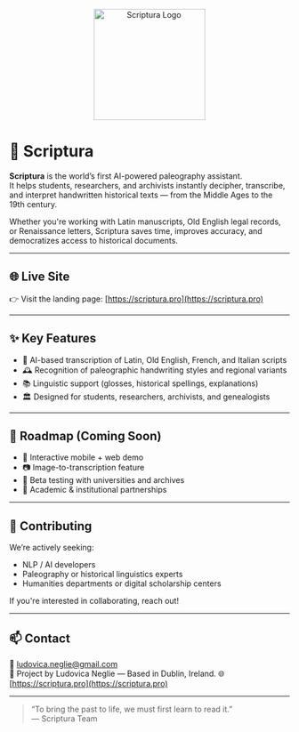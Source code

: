 <p align="center">
  <img src="https://yourdomain.com/path-to-logo.png" width="200" alt="Scriptura Logo" />
</p>


# 📜 Scriptura

**Scriptura** is the world’s first AI-powered paleography assistant.  
It helps students, researchers, and archivists instantly decipher, transcribe, and interpret handwritten historical texts — from the Middle Ages to the 19th century.

Whether you're working with Latin manuscripts, Old English legal records, or Renaissance letters, Scriptura saves time, improves accuracy, and democratizes access to historical documents.

---

## 🌐 Live Site  
👉 Visit the landing page: [https://scriptura.pro](https://scriptura.pro)

---

## ✨ Key Features

- 🧠 AI-based transcription of Latin, Old English, French, and Italian scripts  
- 🕰️ Recognition of paleographic handwriting styles and regional variants  
- 📚 Linguistic support (glosses, historical spellings, explanations)  
- 🏛 Designed for students, researchers, archivists, and genealogists

---

## 🎯 Roadmap (Coming Soon)
- 📱 Interactive mobile + web demo
- 📷 Image-to-transcription feature
- 🧪 Beta testing with universities and archives
- 🤝 Academic & institutional partnerships

---

## 🙌 Contributing

We’re actively seeking:
- NLP / AI developers
- Paleography or historical linguistics experts
- Humanities departments or digital scholarship centers

If you're interested in collaborating, reach out!

---

## 📫 Contact

📧 ludovica.neglie@gmail.com  
📍 Project by Ludovica Neglie — Based in Dublin, Ireland. 
🌐 [https://scriptura.pro](https://scriptura.pro)

---

> “To bring the past to life, we must first learn to read it.”  
> — Scriptura Team
